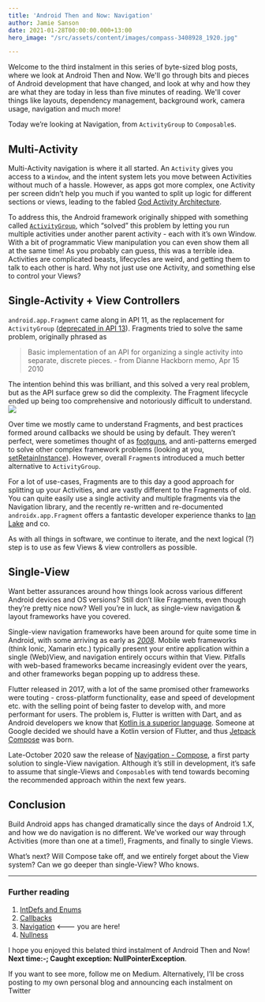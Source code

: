 ```yaml
---
title: 'Android Then and Now: Navigation'
author: Jamie Sanson
date: 2021-01-28T00:00:00.000+13:00
hero_image: "/src/assets/content/images/compass-3408928_1920.jpg"

---
```

Welcome to the third instalment in this series of byte-sized blog posts, where we look at Android Then and Now. We'll go through bits and pieces of Android development that have changed, and look at why and how they are what they are today in less than five minutes of reading. We'll cover things like layouts, dependency management, background work, camera usage, navigation and much more!

Today we’re looking at Navigation, from `ActivityGroup` to `Composable`s.

## Multi-Activity

Multi-Activity navigation is where it all started. An `Activity` gives you access to a `Window`, and the intent system lets you move between Activities without much of a hassle. However, as apps got more complex, one Activity per screen didn’t help you much if you wanted to split up logic for different sections or views, leading to the fabled [God Activity Architecture](https://medium.com/@taylorcase19/god-activity-architecture-one-architecture-to-rule-them-all-62fcd4c0c1d5).

To address this, the Android framework originally shipped with something called [`ActivityGroup`](https://developer.android.com/reference/android/app/ActivityGroup), which “solved” this problem by letting you run multiple activities under another parent activity - each with it’s own Window. With a bit of programmatic View manipulation you can even show them all at the same time! As you probably can guess, this was a terrible idea. Activities are complicated beasts, lifecycles are weird, and getting them to talk to each other is hard. Why not just use one Activity, and something else to control your Views?

## Single-Activity + View Controllers

`android.app.Fragment` came along in API 11, as the replacement for `ActivityGroup` ([deprecated in API 13](https://cs.android.com/android/_/android/platform/frameworks/base/+/2f04883ff880966d63d1aa4a1c7b05e497cfcc58)). Fragments tried to solve the same problem, originally phrased as

> Basic implementation of an API for organizing a single activity into separate, discrete pieces. - from Dianne Hackborn memo, Apr 15 2010

The intention behind this was brilliant, and this solved a very real problem, but as the API surface grew so did the complexity. The Fragment lifecycle ended up being too comprehensive and notoriously difficult to understand. ![](https://i.stack.imgur.com/1llRw.png)

Over time we mostly came to understand Fragments, and best practices formed around callbacks we should be using by default. They weren’t perfect, were sometimes thought of as [footguns](https://en.wiktionary.org/wiki/footgun), and anti-patterns emerged to solve other complex framework problems (looking at you, [setRetainInstance](https://android-review.googlesource.com/c/platform/frameworks/support/+/1159084)). However, overall `Fragment`s introduced a much better alternative to `ActivityGroup`.

For a lot of use-cases, Fragments are to this day a good approach for splitting up your Activities, and are vastly different to the Fragments of old. You can quite easily use a single activity and multiple fragments via the Navigation library, and the recently re-written and re-documented `androidx.app.Fragment` offers a fantastic developer experience thanks to [Ian Lake](https://twitter.com/ianhlake) and co.

As with all things in software, we continue to iterate, and the next logical (?) step is to use as few Views & view controllers as possible.

## Single-View

Want better assurances around how things look across various different Android devices and OS versions? Still don’t like Fragments, even though they’re pretty nice now? Well you’re in luck, as single-view navigation & layout frameworks have you covered.

Single-view navigation frameworks have been around for quite some time in Android, with some arriving as early as [_2008_](https://en.wikipedia.org/wiki/Adobe_AIR). Mobile web frameworks (think Ionic, Xamarin etc.) typically present your entire application within a single (Web)View, and navigation entirely occurs within that View. Pitfalls with web-based frameworks became increasingly evident over the years, and other frameworks began popping up to address these.

Flutter released in 2017, with a lot of the same promised other frameworks were touting - cross-platform functionality, ease and speed of development etc. with the selling point of being faster to develop with, and more performant for users. The problem is, Flutter is written with Dart, and as Android developers we know that [Kotlin is a superior language](https://developers.mews.com/13-reasons-why-dart-is-worse-than-kotlin/). Someone at Google decided we should have a Kotlin version of Flutter, and thus [Jetpack Compose](https://developer.android.com/jetpack/compose) was born.

Late-October 2020 saw the release of [Navigation - Compose](https://developer.android.com/jetpack/androidx/releases/navigation#compose-1.0.0-alpha01), a first party solution to single-View navigation. Although it’s still in development, it’s safe to assume that single-Views and `Composable`s with tend towards becoming the recommended approach within the next few years.

## Conclusion

Build Android apps has changed dramatically since the days of Android 1.X, and how we do navigation is no different. We’ve worked our way through Activities (more than one at a time!), Fragments, and finally to single Views.

What’s next? Will Compose take off, and we entirely forget about the View system? Can we go deeper than single-View? Who knows.

***

### Further reading

1. [IntDefs and Enums](https://jamie.sanson.dev/blog/android-then-and-now-intro-intdef-enums/)
2. [Callbacks](https://jamie.sanson.dev/blog/android-then-and-now-callbacks/)
3. [Navigation](https://jamie.sanson.dev/blog/android-then-and-now-navigation/) <--- you are here!
4. [Nullness](https://jamie.sanson.dev/blog/android-then-and-n-caught-exception-nullpointerexception/)

I hope you enjoyed this belated third instalment of Android Then and Now! **Next time:-; Caught exception: NullPointerException**.

If you want to see more, follow me on Medium. Alternatively, I’ll be cross posting to my own personal blog and announcing each instalment on Twitter